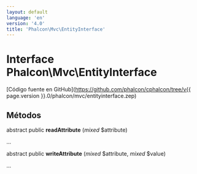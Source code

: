 ```yaml
---
layout: default
language: 'en'
version: '4.0'
title: 'Phalcon\Mvc\EntityInterface'
---
```


# Interface **Phalcon\Mvc\EntityInterface**

[Código fuente en GitHub](https://github.com/phalcon/cphalcon/tree/v{{ page.version }}.0/phalcon/mvc/entityinterface.zep)

## Métodos

abstract public **readAttribute** (*mixed* $attribute)

...

abstract public **writeAttribute** (*mixed* $attribute, *mixed* $value)

...